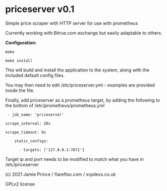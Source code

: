 # **priceserver v0.1**

Simple price scraper with HTTP server for use with prometheus

Currently working with Bitrue.com exchange but easily adaptable to others.

**Configuration:**

`make`

`make install`

This will build and install the application to the system, along with the included default config files.

You may then need to edit /etc/priceserver.yml - examples are provided inside the file.

Finally, add priceserver as a prometheus target, by adding the following to the bottom of /etc/prometheus/prometheus.yml

` - job_name: 'priceserver'`

`scrape_interval: 10s`

`scrape_timeout: 9s`

`    static_configs:`

`      - targets: ['127.0.0.1:7071']`

Target ip and port needs to be modified to match what you have in /etc/priceserver

(c) 2021 Jamie Prince / flareftso.com / xrpdevs.co.uk

GPLv2 license
